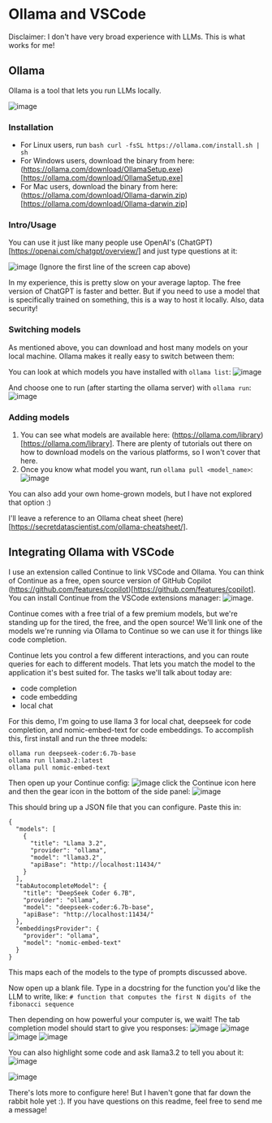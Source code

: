 # Ollama and VSCode

Disclaimer: I don't have very broad experience with LLMs. This is what works for me! 

## Ollama 
Ollama is a tool that lets you run LLMs locally.

![image](https://github.com/user-attachments/assets/d7f7a8c7-66d5-4200-8c4f-7ed447450ee3)


### Installation

- For Linux users, run `bash curl -fsSL https://ollama.com/install.sh | sh`
- For Windows users, download the binary from here: (https://ollama.com/download/OllamaSetup.exe)[https://ollama.com/download/OllamaSetup.exe]
- For Mac users, download the binary from here: (https://ollama.com/download/Ollama-darwin.zip)[https://ollama.com/download/Ollama-darwin.zip]

### Intro/Usage
You can use it just like many people use OpenAI's (ChatGPT)[https://openai.com/chatgpt/overview/] and just type questions at it:

![image](https://github.com/user-attachments/assets/03bb531e-1862-48e1-b58a-adb99737f1f8)
(Ignore the first line of the screen cap above)

In my experience, this is pretty slow on your average laptop. The free version of ChatGPT is faster and better. But if you need to use a model that is specifically trained on something, this is a way to host it locally. Also, data security!

### Switching models
As mentioned above, you can download and host many models on your local machine. Ollama makes it really easy to switch between them:

You can look at which models you have installed with `ollama list`:
![image](https://github.com/user-attachments/assets/da0d445a-3dd7-4c8d-9ff3-b21d7c2abd7c)

And choose one to run (after starting the ollama server) with `ollama run`:
![image](https://github.com/user-attachments/assets/7d9bc940-5f2d-4100-861e-bcb0b7592b3e)

### Adding models

1. You can see what models are available here: (https://ollama.com/library)[https://ollama.com/library]. There are plenty of tutorials out there on how to download models on the various platforms, so I won't cover that here.
2. Once you know what model you want, run `ollama pull <model_name>`: ![image](https://github.com/user-attachments/assets/b71e326e-dca8-4c84-a10f-c58325c36e78)

You can also add your own home-grown models, but I have not explored that option :)

I'll leave a reference to an Ollama cheat sheet (here)[https://secretdatascientist.com/ollama-cheatsheet/].


## Integrating Ollama with VSCode

I use an extension called Continue to link VSCode and Ollama. You can think of Continue as a free, open source version of GitHub Copilot (https://github.com/features/copilot)[https://github.com/features/copilot]. You can install Continue from the VSCode extensions manager: ![image](https://github.com/user-attachments/assets/b3c96127-303b-4d8a-a1cd-18bdc342f1c0). 

Continue comes with a free trial of a few premium models, but we're standing up for the tired, the free, and the open source! We'll link one of the models we're running via Ollama to Continue so we can use it for things like code completion. 

Continue lets you control a few different interactions, and you can route queries for each to different models. That lets you match the model to the application it's best suited for. The tasks we'll talk about today are:
- code completion
- code embedding
- local chat

For this demo, I'm going to use llama 3 for local chat, deepseek for code completion, and nomic-embed-text for code embeddings. To accomplish this, first install and run the three models:

```
ollama run deepseek-coder:6.7b-base
ollama run llama3.2:latest
ollama pull nomic-embed-text
```

Then open up your Continue config:
![image](https://github.com/user-attachments/assets/72ce6f1b-fef9-47c6-b694-5e1878572e59) click the Continue icon here
and then the gear icon in the bottom of the side panel: 
![image](https://github.com/user-attachments/assets/17c0afaf-38a0-4364-8e57-c13ff32fa768)

This should bring up a JSON file that you can configure. Paste this in:
```
{
  "models": [
    {
      "title": "Llama 3.2",
      "provider": "ollama",
      "model": "llama3.2",
      "apiBase": "http://localhost:11434/"
    }
  ],
  "tabAutocompleteModel": {
    "title": "DeepSeek Coder 6.7B",
    "provider": "ollama",
    "model": "deepseek-coder:6.7b-base",
    "apiBase": "http://localhost:11434/"
  },
  "embeddingsProvider": {
    "provider": "ollama",
    "model": "nomic-embed-text"
  }
}
```

This maps each of the models to the type of prompts discussed above. 

Now open up a blank file. Type in a docstring for the function you'd like the LLM to write, like:
`# function that computes the first N digits of the fibonacci sequence`

Then depending on how powerful your computer is, we wait! The tab completion model should start to give you responses:
![image](https://github.com/user-attachments/assets/9ee1d68a-bbad-4552-99aa-cc6b97e5ab71)
![image](https://github.com/user-attachments/assets/f795d849-fa3c-438d-be01-df62aac85d2e)
![image](https://github.com/user-attachments/assets/725141d7-f1f7-4f88-902c-cd76a0c26410)
![image](https://github.com/user-attachments/assets/90743149-244d-4d9e-99b9-d71abb8be2be)

You can also highlight some code and ask llama3.2 to tell you about it:
![image](https://github.com/user-attachments/assets/308404ac-d98d-4196-a7fa-745bc668dc49)

![image](https://github.com/user-attachments/assets/c145ffe4-8825-4972-9c79-9ce52dc647e2)

There's lots more to configure here! But I haven't gone that far down the rabbit hole yet :). 
If you have questions on this readme, feel free to send me a message!









